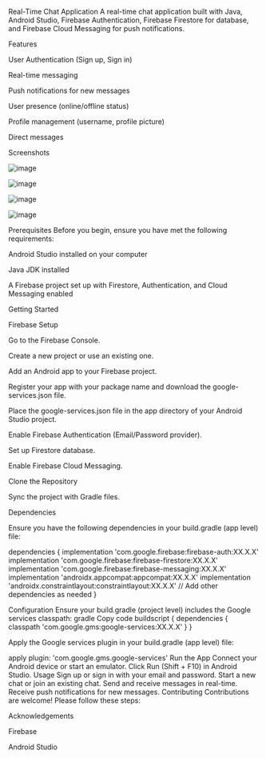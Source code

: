 Real-Time Chat Application
A real-time chat application built with Java, Android Studio, Firebase Authentication, Firebase Firestore for database, and Firebase Cloud Messaging for push notifications.

Features

User Authentication (Sign up, Sign in)

Real-time messaging

Push notifications for new messages

User presence (online/offline status)

Profile management (username, profile picture)

Direct messages

Screenshots

![image](https://github.com/SyedddArham/Real-Time-Chat-Application/assets/149482468/14cc1c80-6db9-4544-b5a1-852540c94391)

![image](https://github.com/SyedddArham/Real-Time-Chat-Application/assets/149482468/74c456d3-b2cc-4350-94da-69e64a574e80)

![image](https://github.com/SyedddArham/Real-Time-Chat-Application/assets/149482468/46a9c113-8c37-44e5-9577-5b454c70d821)

![image](https://github.com/SyedddArham/Real-Time-Chat-Application/assets/149482468/e291797b-627c-46f0-9d50-96995b47405a)


Prerequisites
Before you begin, ensure you have met the following requirements:

Android Studio installed on your computer

Java JDK installed

A Firebase project set up with Firestore, Authentication, and Cloud Messaging enabled

Getting Started

Firebase Setup

Go to the Firebase Console.

Create a new project or use an existing one.

Add an Android app to your Firebase project.

Register your app with your package name and download the google-services.json file.

Place the google-services.json file in the app directory of your Android Studio project.

Enable Firebase Authentication (Email/Password provider).

Set up Firestore database.

Enable Firebase Cloud Messaging.

Clone the Repository

Sync the project with Gradle files.

Dependencies

Ensure you have the following dependencies in your build.gradle (app level) file:

dependencies {
    implementation 'com.google.firebase:firebase-auth:XX.X.X'
    implementation 'com.google.firebase:firebase-firestore:XX.X.X'
    implementation 'com.google.firebase:firebase-messaging:XX.X.X'
    implementation 'androidx.appcompat:appcompat:XX.X.X'
    implementation 'androidx.constraintlayout:constraintlayout:XX.X.X'
    // Add other dependencies as needed
}

Configuration
Ensure your build.gradle (project level) includes the Google services classpath:
gradle
Copy code
buildscript {
    dependencies {
        classpath 'com.google.gms:google-services:XX.X.X'
    }
}

Apply the Google services plugin in your build.gradle (app level) file:

apply plugin: 'com.google.gms.google-services'
Run the App
Connect your Android device or start an emulator.
Click Run (Shift + F10) in Android Studio.
Usage
Sign up or sign in with your email and password.
Start a new chat or join an existing chat.
Send and receive messages in real-time.
Receive push notifications for new messages.
Contributing
Contributions are welcome! Please follow these steps:

Acknowledgements

Firebase

Android Studio
